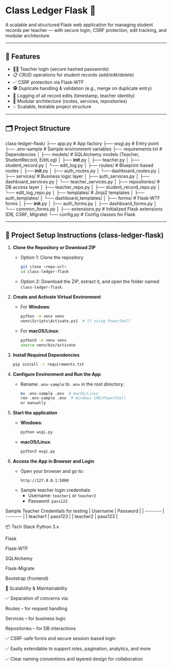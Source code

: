 # Class Ledger Flask 🧾

A scalable and structured Flask web application for managing student records per teacher — with secure login, CSRF protection, edit tracking, and modular architecture.

---

## 🚀 Features

- 🧑‍🏫 Teacher login (secure hashed passwords)
- 📋 CRUD operations for student records (add/edit/delete)
- ✅ CSRF protection via Flask-WTF
- 🕵️ Duplicate handling & validation (e.g., merge on duplicate entry)
- 📝 Logging of all record edits (timestamp, teacher identity)
- 🧱 Modular architecture (routes, services, repositories)
- 💡 Scalable, testable project structure

---

## 🗂️ Project Structure

class-ledger-flask/
├── app.py                  # App factory
├── wsgi.py                 # Entry point
├── .env-sample             # Sample environment variables
├── requirements.txt        # Dependencies
│
├── models/                 # SQLAlchemy models (Teacher, StudentRecord, EditLog)
│   ├── __init__.py
│   ├── teacher.py
│   ├── student_record.py
│   └── edit_log.py
│
├── routes/                 # Blueprint-based routes
│   ├── __init__.py
│   ├── auth_routes.py
│   └── dashboard_routes.py
│
├── services/               # Business logic layer
│   ├── auth_services.py
│   ├── dashboard_services.py
│   └── teacher_services.py
│
├── repositories/           # DB access layer
│   ├── teacher_repo.py
│   ├── student_record_repo.py
│   └── edit_log_repo.py
│
├── templates/              # Jinja2 templates
│   ├── auth_templates/
│   └── dashboard_templates/
│
├── forms/                  # Flask-WTF forms
│   ├── __init__.py
│   ├── auth_forms.py
│   ├── dashboard_forms.py
│   └── common_forms.py
│
├── extensions.py           # Initialized Flask extensions (DB, CSRF, Migrate)
└── config.py               # Config classes for Flask



---

## 🚀 Project Setup Instructions (class-ledger-flask)

1. **Clone the Repository or Download ZIP**  
   - Option 1: Clone the repository  
     ```bash
     git clone <repo-url>
     cd class-ledger-flask
     ```
   - Option 2: Download the ZIP, extract it, and open the folder named `class-ledger-flask`.

2. **Create and Activate Virtual Environment**  
   - For **Windows**:
     ```bash
     python -m venv venv
     venv\Scripts\Activate.ps1  # If using PowerShell
     ```
   - For **macOS/Linux**:
     ```bash
     python3 -m venv venv
     source venv/bin/activate
     ```

3. **Install Required Dependencies**  
   ```bash
   pip install -r requirements.txt

4. **Configure Environment and Run the App**  
   - Rename `.env-sample` to `.env` in the root directory:  
     ```bash
     mv .env-sample .env  # macOS/Linux  
     ren .env-sample .env  # Windows CMD/PowerShell
     or manually
     ```

5. **Start the application**
     - **Windows**:
       ```bash
       python wsgi.py
       ```
     - **macOS/Linux**:
       ```bash
       python3 wsgi.py
       ```

6. **Access the App in Browser and Login**  
   - Open your browser and go to:  
     ```
     http://127.0.0.1:5000
     ```
   - Sample teacher login credentials:  
     - Username: `teacher1` or `teacher2`  
     - Password: `pass123`


Sample Teacher Credentials for testing
| Username | Password |
| -------- | -------- |
| teacher1 | pass123  |
| teacher2 | pass123  |


📦 Tech Stack
Python 3.x

Flask

Flask-WTF

SQLAlchemy

Flask-Migrate

Bootstrap (frontend)


🧩 Scalability & Maintainability

✅ Separation of concerns via:

Routes – for request handling

Services – for business logic

Repositories – for DB interactions

✅ CSRF-safe forms and secure session-based login

✅ Easily extendable to support roles, pagination, analytics, and more

✅ Clear naming conventions and layered design for collaboration

